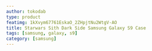 ```yaml
---
author: tokodab
type: product
featimg: 1kXvym67761EskaO_2ZHpjtNu2WtgV-AO
title: Starwars Sith Dark Side Samsung Galaxy S9 Case
tags: [samsung, galaxy, s9]
category: [samsung]
---
```

